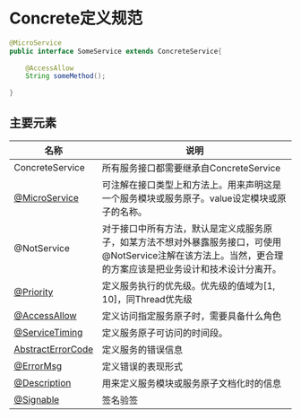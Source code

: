 # Concrete定义规范

```java
@MicroService
public interface SomeService extends ConcreteService{
    
    @AccessAllow
    String someMethod();
    
}
```

## 主要元素

| 名称 | 说明 |
| --- | --- |
| ConcreteService | 所有服务接口都需要继承自ConcreteService |
| [@MicroService](MicroService.md) | 可注解在接口类型上和方法上。用来声明这是一个服务模块或服务原子。value设定模块或原子的名称。 |
| @NotService | 对于接口中所有方法，默认是定义成服务原子，如某方法不想对外暴露服务接口，可使用@NotService注解在该方法上。当然，更合理的方案应该是把业务设计和技术设计分离开。 |
| [@Priority](Priority.md) | 定义服务执行的优先级。优先级的值域为\[1, 10\]，同Thread优先级 |
| [@AccessAllow](AccessAllow.md) | 定义访问指定服务原子时，需要具备什么角色 |
| [@ServiceTiming](ServiceTiming.md) | 定义服务原子可访问的时间段。 |
| [AbstractErrorCode](AbstractErrorCodes.md) | 定义服务的错误信息 |
| [@ErrorMsg](ErrorMsg.md) | 定义错误的表现形式 |
| [@Description](Description.md) | 用来定义服务模块或服务原子文档化时的信息 |
| [@Signable](Signable.md) | 签名验签 |

